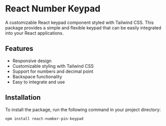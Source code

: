 # React Number Keypad

A customizable React keypad component styled with Tailwind CSS. This package provides a simple and flexible keypad that can be easily integrated into your React applications.

## Features

- Responsive design
- Customizable styling with Tailwind CSS
- Support for numbers and decimal point
- Backspace functionality
- Easy to integrate and use

## Installation

To install the package, run the following command in your project directory:

```bash
npm install react-number-pin-keypad
```
